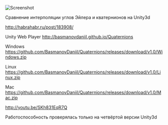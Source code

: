 ![Screenshot](http://habrastorage.org/storage2/b89/38d/627/b8938d6271dde9f633d24a04c1eeec86.jpg)

Сравнение интерполяции углов Эйлера и кватернионов на Unity3d

http://habrahabr.ru/post/183908/

Unity Web Player http://basmanovdaniil.github.io/Quaternions

Windows https://github.com/BasmanovDaniil/Quaternions/releases/download/v1.0/Windows.zip

Linux https://github.com/BasmanovDaniil/Quaternions/releases/download/v1.0/Linux.zip

Mac https://github.com/BasmanovDaniil/Quaternions/releases/download/v1.0/Mac.zip

http://youtu.be/SKh831EqR7Q

Работоспособность проверялась только на четвёртой версии Unity3d
